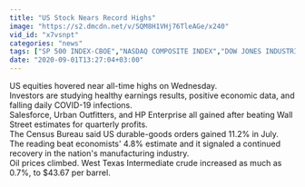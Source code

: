 ```yaml
---
title: "US Stock Nears Record Highs"
image: "https://s2.dmcdn.net/v/SQM8H1VHj76TleAGe/x240"
vid_id: "x7vsnpt"
categories: "news"
tags: ["SP 500 INDEX-CBOE","NASDAQ COMPOSITE INDEX","DOW JONES INDUSTRIAL AVERAGE INDEX"]
date: "2020-09-01T13:27:04+03:00"
---
```

US equities hovered near all-time highs on Wednesday.  <br>Investors are studying healthy earnings results, positive economic data, and falling daily COVID-19 infections.  <br>Salesforce, Urban Outfitters, and HP Enterprise all gained after beating Wall Street estimates for quarterly profits.  <br>The Census Bureau said US durable-goods orders gained 11.2% in July.  <br>The reading beat economists' 4.8% estimate and it signaled a continued recovery in the nation's manufacturing industry.  <br>Oil prices climbed. West Texas Intermediate crude increased as much as 0.7%, to $43.67 per barrel.
